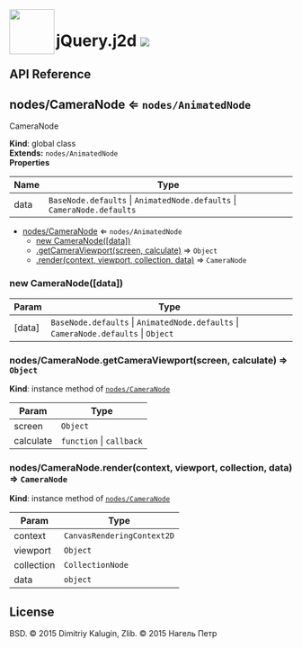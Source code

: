 <img src="https://github.com/fsggs/jquery.j2d/blob/0.2.0-dev/src/img/logo.png?raw=true" align="left" width="80"/>
<h1 align="left">jQuery.j2d <a href="https://www.versioneye.com/user/projects/56afa5f63d82b9003761dfc8">
    <img src="https://www.versioneye.com/user/projects/56afa5f63d82b9003761dfc8/badge.svg?style=flat"/></a></h1>


## API Reference

<a name="nodes/CameraNode"></a>

## nodes/CameraNode ⇐ <code>nodes/AnimatedNode</code>
CameraNode

**Kind**: global class  
**Extends:** <code>nodes/AnimatedNode</code>  
**Properties**

| Name | Type |
| --- | --- |
| data | <code>BaseNode.defaults</code> &#124; <code>AnimatedNode.defaults</code> &#124; <code>CameraNode.defaults</code> | 


* [nodes/CameraNode](#nodes/CameraNode) ⇐ <code>nodes/AnimatedNode</code>
    * [new CameraNode([data])](#new_nodes/CameraNode_new)
    * [.getCameraViewport(screen, calculate)](#nodes/CameraNode+getCameraViewport) ⇒ <code>Object</code>
    * [.render(context, viewport, collection, data)](#nodes/CameraNode+render) ⇒ <code>CameraNode</code>

<a name="new_nodes/CameraNode_new"></a>

### new CameraNode([data])

| Param | Type |
| --- | --- |
| [data] | <code>BaseNode.defaults</code> &#124; <code>AnimatedNode.defaults</code> &#124; <code>CameraNode.defaults</code> &#124; <code>Object</code> | 

<a name="nodes/CameraNode+getCameraViewport"></a>

### nodes/CameraNode.getCameraViewport(screen, calculate) ⇒ <code>Object</code>
**Kind**: instance method of <code>[nodes/CameraNode](#nodes/CameraNode)</code>  

| Param | Type |
| --- | --- |
| screen | <code>Object</code> | 
| calculate | <code>function</code> &#124; <code>callback</code> | 

<a name="nodes/CameraNode+render"></a>

### nodes/CameraNode.render(context, viewport, collection, data) ⇒ <code>CameraNode</code>
**Kind**: instance method of <code>[nodes/CameraNode](#nodes/CameraNode)</code>  

| Param | Type |
| --- | --- |
| context | <code>CanvasRenderingContext2D</code> | 
| viewport | <code>Object</code> | 
| collection | <code>CollectionNode</code> | 
| data | <code>object</code> | 


## License

BSD. © 2015 Dimitriy Kalugin, Zlib. © 2015 Нагель Петр

